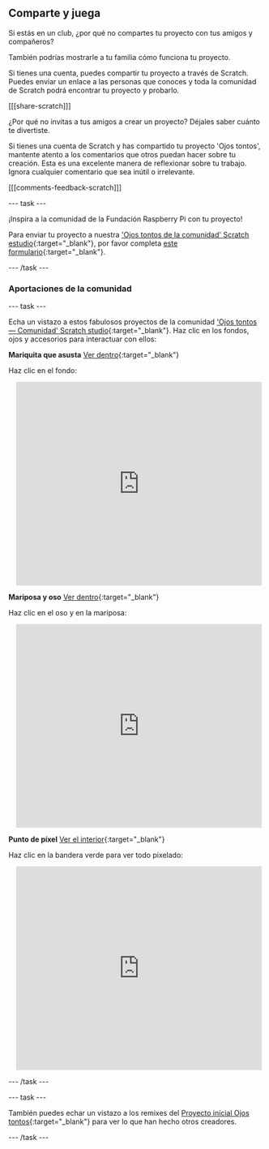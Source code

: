 ## Comparte y juega

Si estás en un club, ¿por qué no compartes tu proyecto con tus amigos y compañeros?

También podrías mostrarle a tu familia cómo funciona tu proyecto.

Si tienes una cuenta, puedes compartir tu proyecto a través de Scratch. Puedes enviar un enlace a las personas que conoces y toda la comunidad de Scratch podrá encontrar tu proyecto y probarlo.

[[[share-scratch]]]

¿Por qué no invitas a tus amigos a crear un proyecto? Déjales saber cuánto te divertiste.

Si tienes una cuenta de Scratch y has compartido tu proyecto 'Ojos tontos', mantente atento a los comentarios que otros puedan hacer sobre tu creación. Esta es una excelente manera de reflexionar sobre tu trabajo. Ignora cualquier comentario que sea inútil o irrelevante.

[[[comments-feedback-scratch]]]

--- task ---

¡Inspira a la comunidad de la Fundación Raspberry Pi con tu proyecto!

Para enviar tu proyecto a nuestra ['Ojos tontos de la comunidad' Scratch estudio](https://scratch.mit.edu/studios/29120534){:target="_blank"}, por favor completa [este formulario](https://form.raspberrypi.org/f/community-project-submissions){:target="_blank"}.

--- /task ---

### Aportaciones de la comunidad

--- task ---

Echa un vistazo a estos fabulosos proyectos de la comunidad ['Ojos tontos — Comunidad' Scratch studio](https://scratch.mit.edu/studios/29120534){:target="_blank"}. Haz clic en los fondos, ojos y accesorios para interactuar con ellos:

**Mariquita que asusta** [Ver dentro](https://scratch.mit.edu/projects/517735755/editor){:target="_blank"}

Haz clic en el fondo:

<div class="scratch-preview" style="margin-left: 15px;">
  <iframe allowtransparency="true" width="485" height="402" src="https://scratch.mit.edu/projects/embed/517735755/?autostart=false" frameborder="0"></iframe>
</div>

**Mariposa y oso** [Ver dentro](https://scratch.mit.edu/projects/569624392/editor){:target="_blank"}

Haz clic en el oso y en la mariposa:

<div class="scratch-preview" style="margin-left: 15px;">
  <iframe allowtransparency="true" width="485" height="402" src="https://scratch.mit.edu/projects/embed/569624392/?autostart=false" frameborder="0"></iframe>
</div>

**Punto de píxel** [Ver el interior](https://scratch.mit.edu/projects/747156758/editor){:target="_blank"}

Haz clic en la bandera verde para ver todo pixelado:

<div class="scratch-preview" style="margin-left: 15px;">
  <iframe allowtransparency="true" width="485" height="402" src="https://scratch.mit.edu/projects/embed/747156758/?autostart=false" frameborder="0"></iframe>
</div>

--- /task ---

--- task ---

También puedes echar un vistazo a los remixes del [Proyecto inicial Ojos tontos](https://scratch.mit.edu/projects/582221984/remixes){:target="_blank"} para ver lo que han hecho otros creadores.

--- /task --- 
